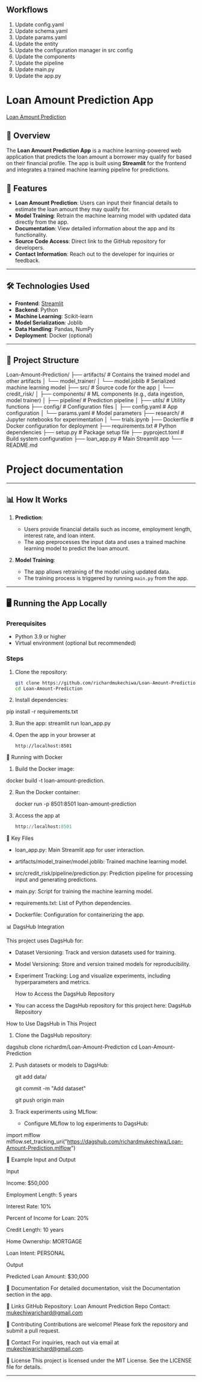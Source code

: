 ## Workflows

1. Update config.yaml
2. Update schema.yaml
3. Update params.yaml
4. Update the entity
5. Update the configuration manager in src config
6. Update the components
7. Update the pipeline
8. Update main.py
9. Update the app.py

# Loan Amount Prediction App

[Loan Amount Prediction](https://loan-amount-prediction-v5wxdubjubukkct6memh5n.streamlit.app/)

## 📖 Overview
The **Loan Amount Prediction App** is a machine learning-powered web application that predicts the loan amount a borrower may qualify for based on their financial profile. The app is built using **Streamlit** for the frontend and integrates a trained machine learning pipeline for predictions.


## 🚀 Features
- **Loan Amount Prediction**: Users can input their financial details to estimate the loan amount they may qualify for.
- **Model Training**: Retrain the machine learning model with updated data directly from the app.
- **Documentation**: View detailed information about the app and its functionality.
- **Source Code Access**: Direct link to the GitHub repository for developers.
- **Contact Information**: Reach out to the developer for inquiries or feedback.

---

## 🛠️ Technologies Used
- **Frontend**: [Streamlit](https://streamlit.io/)
- **Backend**: Python
- **Machine Learning**: Scikit-learn
- **Model Serialization**: Joblib
- **Data Handling**: Pandas, NumPy
- **Deployment**: Docker (optional)

---

## 📂 Project Structure

Loan-Amount-Prediction/ ├── artifacts/ # Contains the trained model and other artifacts │ └── model_trainer/ │ └── model.joblib # Serialized machine learning model ├── src/ # Source code for the app │ └── credit_risk/ │ ├── components/ # ML components (e.g., data ingestion, model trainer) │ ├── pipeline/ # Prediction pipeline │ ├── utils/ # Utility functions ├── config/ # Configuration files │ ├── config.yaml # App configuration │ └── params.yaml # Model parameters ├── research/ # Jupyter notebooks for experimentation │ └── trials.ipynb ├── Dockerfile # Docker configuration for deployment ├── requirements.txt # Python dependencies ├── setup.py # Package setup file ├── pyproject.toml # Build system configuration ├── loan_app.py # Main Streamlit app └── README.md

# Project documentation


---

## 📊 How It Works
1. **Prediction**:
   - Users provide financial details such as income, employment length, interest rate, and loan intent.
   - The app preprocesses the input data and uses a trained machine learning model to predict the loan amount.

2. **Model Training**:
   - The app allows retraining of the model using updated data.
   - The training process is triggered by running `main.py` from the app.

---

## 🖥️ Running the App Locally

### Prerequisites
- Python 3.9 or higher
- Virtual environment (optional but recommended)

### Steps
1. Clone the repository:
   ```bash
   git clone https://github.com/richardmukechiwa/Loan-Amount-Prediction.git
   cd Loan-Amount-Prediction

2. Install dependencies:

pip install -r requirements.txt

3. Run the app:
streamlit run loan_app.py

4. Open the app in your browser at
   
   ```
   http://localhost:8501
   
   ```
   

🐳 Running with Docker

1. Build the Docker image:
   
  docker build -t loan-amount-prediction.
  
2. Run the Docker container:

   docker run -p 8501:8501 loan-amount-prediction

3. Access the app at
   ```python
   http://localhost:8501
   ```

📁 Key Files

- loan_app.py: Main Streamlit app for user interaction.

- artifacts/model_trainer/model.joblib: Trained machine learning model.
  
- src/credit_risk/pipeline/prediction.py: Prediction pipeline for processing input and 
  generating predictions.

- main.py: Script for training the machine learning model.
  
- requirements.txt: List of Python dependencies.
  
- Dockerfile: Configuration for containerizing the app.

📊 DagsHub Integration

This project uses DagsHub for:

- Dataset Versioning: Track and version datasets used for training.

- Model Versioning: Store and version trained models for reproducibility.
  
- Experiment Tracking: Log and visualize experiments, including hyperparameters and metrics.
  
  How to Access the DagsHub Repository
  
- You can access the DagsHub repository for this project here: DagsHub Repository

How to Use DagsHub in This Project

1. Clone the DagsHub repository:

dagshub clone richardm/Loan-Amount-Prediction
cd Loan-Amount-Prediction

2. Push datasets or models to DagsHub:

   git add data/
   
   git commit -m "Add dataset"
   
   git push origin main

4. Track experiments using MLflow:
   - Configure MLflow to log experiments to DagsHub:

import mlflow
mlflow.set_tracking_uri("https://dagshub.com/richardmukechiwa/Loan-Amount-Prediction.mlflow")  


🧪 Example Input and Output

Input

Income: $50,000

Employment Length: 5 years

Interest Rate: 10%

Percent of Income for Loan: 20%

Credit Length: 10 years

Home Ownership: MORTGAGE

Loan Intent: PERSONAL

Output

Predicted Loan Amount: $30,000

📜 Documentation
For detailed documentation, visit the Documentation section in the app.

🔗 Links
GitHub Repository: Loan Amount Prediction Repo
Contact: mukechiwarichard@gmail.com

🤝 Contributing
Contributions are welcome! Please fork the repository and submit a pull request.

📧 Contact
For inquiries, reach out via email at mukechiwarichard@gmail.com.

📝 License
This project is licensed under the MIT License. See the LICENSE file for details.



---


